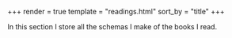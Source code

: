 +++
render = true
template = "readings.html"
sort_by = "title"
+++

In this section I store all the schemas I make of the books I read.
